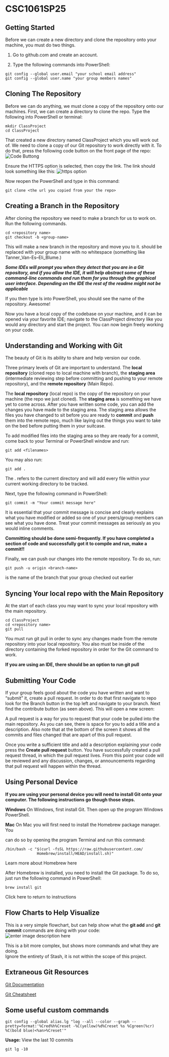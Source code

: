 # CSC1061SP25

## Getting Started

Before we can create a new directory and clone the repository onto your machine, you must do two things.

1.  Go to github.com and create an account.

2.  Type the following commands into PowerShell:
~~~
git config --global user.email "your school email address" 
git config --global user.name "your group members names" 
~~~
## Cloning The Repository

Before we can do anything, we must clone a copy of the repository onto our machines. First, we can create a directory to 
clone the repo. Type the following into PowerShell or terminal:
~~~
mkdir ClassProject 
cd ClassProject 
~~~
That created a new directory named ClassProject which you will work out of. We need to clone a copy of our Git repository 
to work directly with it. To do that, press the following code button on the front page of the repo:
![Code Buttong](https://docs.github.com/assets/cb-13128/mw-1440/images/help/repository/code-button.webp)

Ensure the HTTPS option is selected, then copy the link. The link should look something like this:
![https option](https://docs.github.com/assets/cb-60499/mw-1440/images/help/repository/https-url-clone-cli.webp)

Now reopen the PowerShell and type in this command:
~~~
git clone <the url you copied from your the repo>
~~~
## Creating a Branch in the Repository

After cloning the repository we need to make a branch for us to work on. Run the following commands.
~~~
cd <repository name> 
git checkout -b <group-name> 
~~~
This will make a new branch in the repository and move you to it. should be replaced with your group name with no 
whitespace (something like Tanner_Van-Es–Eli_Blume.)

***Some IDEs will prompt you when they detect that you are in a Git repository, and if you allow the IDE, it will 
help abstract some of these command-line commands and run them for you through the graphical user interface. 
Depending on the IDE the rest of the readme might not be applicable***

If you then type ls into PowerShell, you should see the name of the repository. Awesome!

Now you have a local copy of the codebase on your machine, and it can be opened via your favorite IDE; navigate to 
the ClassProject directory like you would any directory and start the project. You can now begin freely working on your code.

## Understanding and Working with Git

The beauty of Git is its ability to share and help version our code.

Three primary levels of Git are important to understand. The **local repository** (cloned repo to local machine with branch), 
the **staging area** (intermediate reviewing step before committing and pushing to your remote repository), 
and the **remote repository** (Main Repo).

The **local repository** (local repo) is the copy of the repository on your machine (the repo we just cloned). 
The **staging area** is something we have yet to come across. After you have written some code, you can add the 
changes you have made to the staging area. The staging area allows the files you have changed to sit before 
you are ready to **commit** and **push** them into the remote repo, much like laying out the things you want to 
take on the bed before putting them in your suitcase.

To add modified files into the staging area so they are ready for a commit, come back to your Terminal or PowerShell 
window and run:
~~~
git add <filenames> 
~~~
You may also run:
~~~
git add .
~~~
The . refers to the current directory and will add every file within your current working directory to be tracked.

Next, type the following command in PowerShell:
~~~
git commit -m "Your commit message here" 
~~~
It is essential that your commit message is concise and clearly explains what you have modified or added so one of your 
peers/group members can see what you have done. Treat your commit messages as seriously as you would inline comments.

**Committing should be done semi-frequently. If you have completed a section of code and successfully got it to compile 
and run, make a commit!!**

Finally, we can push our changes into the remote repository. To do so, run:
~~~
git push -u origin <branch-name>  
~~~
is the name of the branch that your group checked out earlier

## Syncing Your local repo with the Main Repository

At the start of each class you may want to sync your local repository with the main repository.
~~~
cd ClassProject 
cd <repository name> 
git pull 
~~~

You must run git pull in order to sync any changes made from the remote repository into your local repository. 
You also must be inside of the directory containing the forked repository in order for the Git command to work.

**If you are using an IDE, there should be an option to run git pull**

## Submitting Your Code

If your group feels good about the code you have written and want to “submit” it, create a pull request. In order to 
do that first navigate to repo look for the Branch button in the top left and navigate to your branch. Next find the 
contribute button (as seen above). This will open a new screen:

A pull request is a way for you to request that your code be pulled into the main repository. As you can see, there is 
space for you to add a title and a description. Also note that at the bottom of the screen it shows all the commits and 
files changed that are apart of this pull request.

Once you write a sufficient title and add a description explaining your code press the **Create pull request** button. 
You have successfully created a pull request thread, in which the pull request lives. From this point your code will be 
reviewed and any discussion, changes, or announcements regarding that pull request will happen within the thread.

## Using Personal Device

**If you are using your personal device you will need to install Git onto your computer. The following instructions go 
though those steps.** 

**Windows**
On Windows, first install Git. Then open up the program Windows PowerShell.

**Mac**
On Mac you will first need to install the Homebrew package manager. You

can do so by opening the program Terminal and run this command:
~~~
/bin/bash -c "$(curl -fsSL https://raw.githubusercontent.com/
              Homebrew/install/HEAD/install.sh)" 
~~~

Learn more about Homebrew here

After Homebrew is installed, you need to install the Git package. To do so, just run the following command in PowerShell:
~~~
brew install git 
~~~
Click here to return to instructions

## Flow Charts to Help Visualize

This is a very simple flowchart, but can help show what the **git add** and **git commit** commands are doing with your code:
![enter image description here](https://git-scm.com/images/about/index1@2x.png)

This is a bit more complex, but shows more commands and what they are doing.  
Ignore the entirety of Stash, it is not within the scope of this project.

## Extraneous Git Resources

[Git Documentation](https://git-scm.com/doc) 

[Git Cheatsheet](https://education.github.com/git-cheat-sheet-education.pdf)

## Some useful custom commands 

~~~
git config --global alias.lg "log --all --color --graph --pretty=format:'%Cred%h%Creset -%C(yellow)%d%Creset %s %Cgreen(%cr) %C(bold blue)<%an>%Creset'"
~~~
**Usage:**
View the last 10 commits
~~~
git lg -10 
~~~